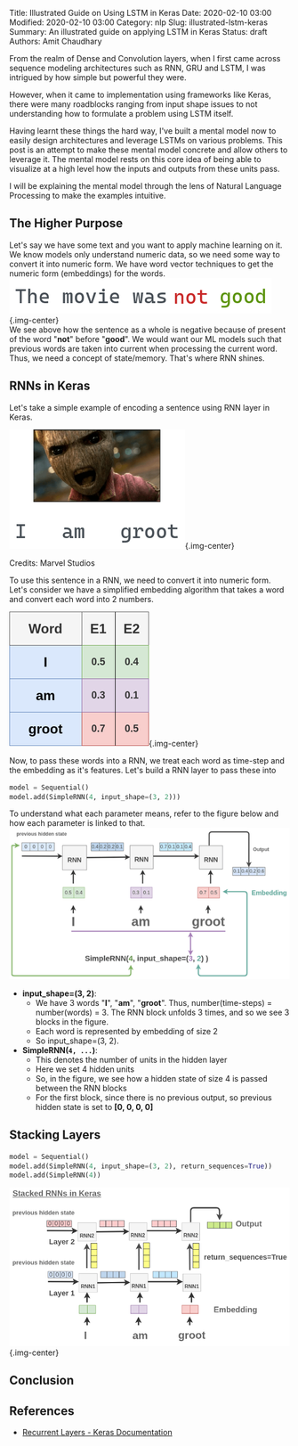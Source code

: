 Title: Illustrated Guide on Using LSTM in Keras
Date: 2020-02-10 03:00
Modified: 2020-02-10 03:00
Category: nlp
Slug: illustrated-lstm-keras
Summary: An illustrated guide on applying LSTM in Keras
Status: draft
Authors: Amit Chaudhary


From the realm of Dense and Convolution layers, when I first came across sequence modeling architectures such as RNN, GRU and LSTM, I was intrigued by how simple but powerful they were.

However, when it came to implementation using frameworks like Keras, there were  many roadblocks ranging from input shape issues to not understanding how to formulate a problem using LSTM itself. 

Having learnt these things the hard way, I've built a mental model now to easily design architectures and leverage LSTMs on various problems. This post is an attempt to make these mental model concrete and allow others to leverage it. The mental model rests on this core idea of being able to visualize at a high level how the inputs and outputs from these units pass.

I will be explaining the mental model through the lens of Natural Language Processing to make the examples intuitive.

## The Higher Purpose
Let's say we have some text and you want to apply machine learning on it. We know models only understand numeric data, so we need some way to convert it into numeric form. We have word vector techniques to get the numeric form (embeddings) for the words.
![Necessity of RNN](/images/rnn-necessity.png){.img-center}    
We see above how the sentence as a whole is negative because of present of the word "**not**" before "**good**". We would want our ML models such that previous words are taken into current when processing the current word. Thus, we need a concept of state/memory. That's where RNN shines.

## RNNs in Keras
Let's take a simple example of encoding a sentence using RNN layer in Keras.

![I am Groot Sentence](/images/i-am-groot-sentence.png){.img-center}
<p class="has-text-centered">
Credits: Marvel Studios
</p>

To use this sentence in a RNN, we need to convert it into numeric form. Let's consider we have a simplified embedding algorithm that takes a word and convert each word into 2 numbers.

![](/images/i-am-groot-embedding.png){.img-center}

Now, to pass these words into a RNN, we treat each word as time-step and the embedding as it's features. Let's build a RNN layer to pass these into
```python
model = Sequential()
model.add(SimpleRNN(4, input_shape=(3, 2)))
```

To understand what each parameter means, refer to the figure below and how each parameter is linked to that.
![](/images/rnn-default-keras.png)  

- **input_shape=(3, 2)**:  
    - We have 3 words "**I**", "**am**", "**groot**". Thus, number(time-steps) = number(words) = 3. The RNN block unfolds 3 times, and so we see 3 blocks in the figure.
    - Each word is represented by embedding of size 2
    - So input_shape=(3, 2).
- **SimpleRNN(`4, ...`)**:  
    - This denotes the number of units in the hidden layer
    - Here we set 4 hidden units
    - So, in the figure, we see how a hidden state of size 4 is passed between the RNN blocks
    - For the first block, since there is no previous output, so previous hidden state is set to **[0, 0, 0, 0]**

## Stacking Layers
```python
model = Sequential()
model.add(SimpleRNN(4, input_shape=(3, 2), return_sequences=True))
model.add(SimpleRNN(4))
```

![](/images/rnn-stacked.png){.img-center}

## Conclusion

## References
- [Recurrent Layers - Keras Documentation](https://keras.io/layers/recurrent/)